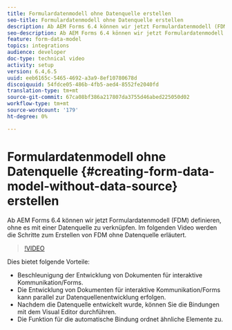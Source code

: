 ```yaml
---
title: Formulardatenmodell ohne Datenquelle erstellen
seo-title: Formulardatenmodell ohne Datenquelle erstellen
description: Ab AEM Forms 6.4 können wir jetzt Formulardatenmodell (FDM) definieren, ohne es mit einer Datenquelle zu verknüpfen. Im folgenden Video werden die Schritte zum Erstellen von FDM ohne Datenquelle erläutert.
seo-description: Ab AEM Forms 6.4 können wir jetzt Formulardatenmodell (FDM) definieren, ohne es mit einer Datenquelle zu verknüpfen. Im folgenden Video werden die Schritte zum Erstellen von FDM ohne Datenquelle erläutert.
feature: form-data-model
topics: integrations
audience: developer
doc-type: technical video
activity: setup
version: 6.4,6.5
uuid: eeb6165c-5465-4692-a3a9-8ef10780678d
discoiquuid: 54fdce05-486b-4fb5-aed4-8552fe2040fd
translation-type: tm+mt
source-git-commit: 67ca08bf386a217807da3755d46abed225050d02
workflow-type: tm+mt
source-wordcount: '179'
ht-degree: 0%

---
```



# Formulardatenmodell ohne Datenquelle {#creating-form-data-model-without-data-source} erstellen

Ab AEM Forms 6.4 können wir jetzt Formulardatenmodell (FDM) definieren, ohne es mit einer Datenquelle zu verknüpfen. Im folgenden Video werden die Schritte zum Erstellen von FDM ohne Datenquelle erläutert.

>[!VIDEO](https://video.tv.adobe.com/v/21414/?quality=9&learn=on)

Dies bietet folgende Vorteile:

* Beschleunigung der Entwicklung von Dokumenten für interaktive Kommunikation/Forms.
* Die Entwicklung von Dokumenten für interaktive Kommunikation/Forms kann parallel zur Datenquellenentwicklung erfolgen.
* Nachdem die Datenquelle entwickelt wurde, können Sie die Bindungen mit dem Visual Editor durchführen.
* Die Funktion für die automatische Bindung ordnet ähnliche Elemente zu.

